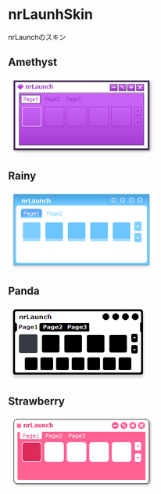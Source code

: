 # nrLaunhSkin
nrLaunchのスキン

## Amethyst
![](/Screenshots/amethyst_ss.png)

## Rainy
![](/Screenshots/rainy_ss.png)

## Panda
![](/Screenshots/panda_ss.png)

## Strawberry

![](/Screenshots/strawberry_ss.png)
